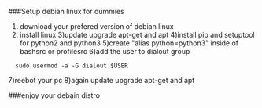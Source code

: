 ###Setup debian linux for dummies

1) download your prefered version of debian linux
2) install linux
3)update upgrade apt-get and apt 
4)install pip and setuptool for python2 and python3
5)create "alias python=python3" inside of bashsrc or profilesrc
6)add the user to dialout group
```
  sudo usermod -a -G dialout $USER
```
7)reebot your pc
8)again update upgrade apt-get and apt


###enjoy your debain distro 
